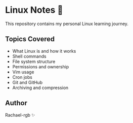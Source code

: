 # Linux Notes 🐧

This repository contains my personal Linux learning journey.

## Topics Covered
- What Linux is and how it works
- Shell commands
- File system structure
- Permissions and ownership
- Vim usage
- Cron jobs
- Git and GitHub
- Archiving and compression

## Author
Rachael-rgb ✨

